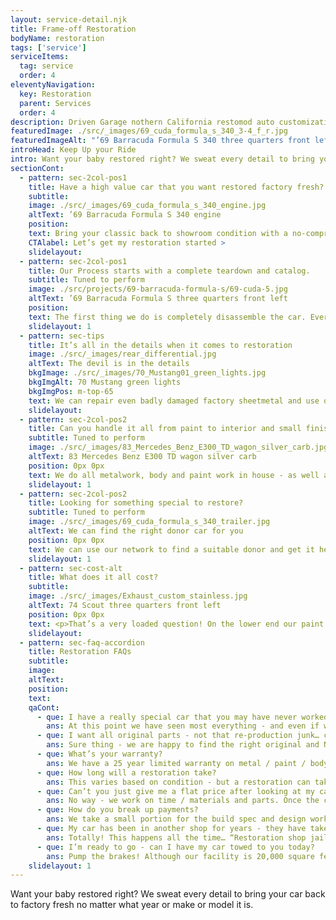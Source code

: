 ```yaml
---
layout: service-detail.njk
title: Frame-off Restoration
bodyName: restoration
tags: ['service']
serviceItems:
  tag: service
  order: 4
eleventyNavigation:
  key: Restoration
  parent: Services
  order: 4
description: Driven Garage nothern California restomod auto customization and repair shop  
featuredImage: ./src/_images/69_cuda_formula_s_340_3-4_f_r.jpg
featuredImageAlt: "’69 Barracuda Formula S 340 three quarters front left"
introHead: Keep Up your Ride
intro: Want your baby restored right? We sweat every detail to bring your car back to factory fresh no matter what year or make or model it is.
sectionCont:
  - pattern: sec-2col-pos1
    title: Have a high value car that you want restored factory fresh?
    subtitle: 
    image: ./src/_images/69_cuda_formula_s_340_engine.jpg
    altText: ’69 Barracuda Formula S 340 engine
    position: 
    text: Bring your classic back to showroom condition with a no-compromises restoration. Our process demands complete disassembly, catalog and restoration of every component. Using our network of parts hoarders, contacts and car nuts we can get the right stuff for a nut and bolt restoration.
    CTAlabel: Let’s get my restoration started >
    slidelayout:
  - pattern: sec-2col-pos1
    title: Our Process starts with a complete teardown and catalog.
    subtitle: Tuned to perform
    image: ./src/projects/69-barracuda-formula-s/69-cuda-5.jpg
    altText: ’69 Barracuda Formula S three quarters front left
    position: 
    text: The first thing we do is completely disassemble the car. Every nut, bolt, piece of glass, wires, piece of trim is removed, cataloged and marked. Along the way we take notes for broken bolts, missing parts etc. From here we start a list of what we will need to complete your job in detail. Once the car is back from the media blaster - We will assess body damage and metalwork required - and which panels will be replaced or repaired.
    slidelayout: 1
  - pattern: sec-tips
    title: It’s all in the details when it comes to restoration
    image: ./src/_images/rear_differential.jpg
    altText: The devil is in the details
    bkgImage: ./src/_images/70_Mustang01_green_lights.jpg
    bkgImgAlt: 70 Mustang green lights
    bkgImgPos: m-top-65
    text: We can repair even badly damaged factory sheetmetal and use original parts when necessary for a high value historic restoration. We will use new old stock parts if available and keep your car numbers matching. We’ll sweat the details right down to date coded hoses and factory grease pencil marks if that is your aim.
    slidelayout:
  - pattern: sec-2col-pos2
    title: Can you handle it all from paint to interior and small finish work?
    subtitle: Tuned to perform
    image: ./src/_images/83_Mercedes_Benz_E300_TD_wagon_silver_carb.jpg
    altText: 83 Mercedes Benz E300 TD wagon silver carb
    position: 0px 0px
    text: We do all metalwork, body and paint work in house - as well as all mechanical and fabrication work. We send out our engine machine work, some interior work and other specialties like driveshaft balancing to local vendors we know and trust. In short - you won’t have to drag your car from shop to shop - we’ll make it all seamless to you.
    slidelayout: 1
  - pattern: sec-2col-pos2
    title: Looking for something special to restore?
    subtitle: Tuned to perform
    image: ./src/_images/69_cuda_formula_s_340_trailer.jpg
    altText: We can find the right donor car for you
    position: 0px 0px
    text: We can use our network to find a suitable donor and get it here to start the process. Our list of industry friends is long and we can find even obscure cars that are looking for your love and attention. Let us realize your dream today.
    slidelayout: 1
  - pattern: sec-cost-alt
    title: What does it all cost?
    subtitle: 
    image: ./src/_images/Exhaust_custom_stainless.jpg
    altText: 74 Scout three quarters front left
    position: 0px 0px
    text: <p>That’s a very loaded question! On the lower end our paint service requires at a minimum exterior disassembly with all trim and glass removed and stripping to bare metal. On the higher end and rotisserie restoration to concours level or a magazine feature worthy custom Resto-Mod and anything in-between is in our wheelhouse.  Price really comes down to level of fit and finish, modifications and parts we use.</p><p>There is no single price - but see the table below that details the basics for 3 levels of build level based on labor and components / modifications. There is crossover from one extreme to the other and every job is different - but you can use this as a guide to see how low - or far we can go.</p>
    slidelayout: 
  - pattern: sec-faq-accordion
    title: Restoration FAQs
    subtitle: 
    image: 
    altText: 
    position: 
    text: 
    qaCont:
      - que: I have a really special car that you may have never worked on - can you restore it?
        ans: At this point we have seen most everything - and even if we haven’t there is enough information on concours restorations of every vehicle to arm us with the information we need to do the job right. If we feel something is out of our realm - we’ll call an expert for advice using our network.
      - que: I want all original parts - not that re-production junk… can you do that?
        ans: Sure thing - we are happy to find the right original and NOS parts. They may cost more - and the time involved to find them will be billed - but we can do it.
      - que: What’s your warranty?
        ans: We have a 25 year limited warranty on metal / paint / bodywork that is detailed in each estimate. Parts warranty is from the manufacturer, and installation is 1 year / 10,000 miles (whichever comes first) for installation.
      - que: How long will a restoration take?
        ans: This varies based on condition - but a restoration can take 4 mos. to 24 mos. depending on level of build, components and parts availability.
      - que: Can’t you just give me a flat price after looking at my car?
        ans: No way - we work on time / materials and parts. Once the car has been disassembled and blasted we can hone in closer on what it will take. But some cars need more work than others for metal and body, and some cars have parts that are expensive and hard to find.
      - que: How do you break up payments?
        ans: We take a small portion for the build spec and design work if that is a part of the process. From there we bill on a regular schedule based on job length for parts, materials and labor. The payment terms will be defined in the build spec and estimate - but in general we bill every 2 weeks for shorter jobs, and every 3-4 for more complex longer term jobs until complete. It can be 4 payments or up to 30 payments depending on the job.
      - que: My car has been in another shop for years - they have taken a bunch of money and haven’t done much work to it. Can I have it brought to you to finish?
        ans: Totally! This happens all the time… “Restoration shop jail” is a terrible place to be. Just know that we may have to re-do some of the work that they already did to make sure it was done right - and we won’t get involved with getting your car back for you.
      - que: I’m ready to go - can I have my car towed to you today?
        ans: Pump the brakes! Although our facility is 20,000 square feet - we don’t have the room to get every car in right away. Our work is in high demand and we always pre-schedule. After we have given an initial estimate and have been given approval - getting your car in to start work can be weeks away - but we’ll schedule the next slot based on that approval and a small deposit.
    slidelayout: 1
---
```


Want your baby restored right? We sweat every detail to bring your car back to factory fresh no matter what year or make or model it is.